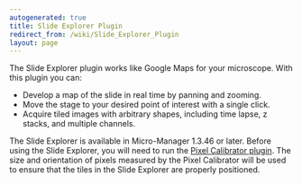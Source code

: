 ```yaml
---
autogenerated: true
title: Slide Explorer Plugin
redirect_from: /wiki/Slide_Explorer_Plugin
layout: page
---
```


The Slide Explorer plugin works like Google Maps for your microscope.
With this plugin you can:

-   Develop a map of the slide in real time by panning and zooming.
-   Move the stage to your desired point of interest with a single
    click.
-   Acquire tiled images with arbitrary shapes, including time lapse, z
    stacks, and multiple channels.

The Slide Explorer is available in Micro-Manager 1.3.46 or later. Before
using the Slide Explorer, you will need to run the [Pixel Calibrator
plugin](Pixel_Calibrator_Plugin "wikilink"). The size and orientation of
pixels measured by the Pixel Calibrator will be used to ensure that the
tiles in the Slide Explorer are properly positioned.

